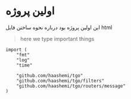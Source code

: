 # اولین پروژه
این اولین پروژه بود درباره نحوه ساختن فایل html

> here we type important things


```golang
import (
	"fmt"
	"log"
	"time"

	"github.com/haashemi/tgo"
	"github.com/haashemi/tgo/filters"
	"github.com/haashemi/tgo/routers/message"
)
```
